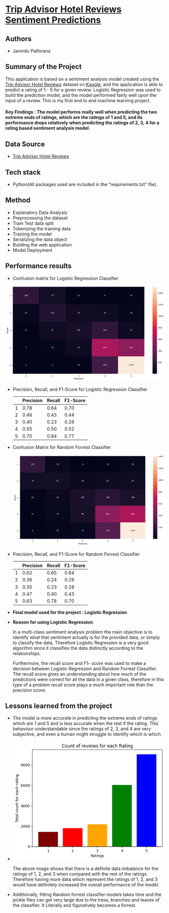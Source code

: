 # <u>Trip Advisor Hotel Reviews Sentiment Predictions</u>



## Authors

- Janindu Pathirana



## Summary of the Project

This application is based on a sentiment analysis model created using the [Trip Advisor Hotel Reviews](https://www.kaggle.com/datasets/andrewmvd/trip-advisor-hotel-reviews)  dataset on [Kaggle](https://www.kaggle.com), and the application is able to predict a rating of 1 - 5 for a given review. Logistic Regression was used to build the prediction model, and the model performed fairly well upon the input of a review. This is my first end to end machine learning project.



#### Key Findings : The model performs really well when predicting the two extreme ends of ratings, which are the ratings of 1 and 5, and its performance drops relatively when predicting the ratings of 2, 3, 4 for a rating based sentiment analysis model.



## Data Source

-  [Trip Advisor Hotel Reviews](https://www.kaggle.com/datasets/andrewmvd/trip-advisor-hotel-reviews)



## Tech stack

- Python(All packages used are included in the "requirements.txt" file).



## Method

- Explanatory Data Analysis
- Preprocessing the dataset
- Train Test data split
- Tokenizing the training data 
- Training the model
- Serializing the data object
- Building the web application
- Model Deployment



## Performance results

- Confusion matrix for Logistic Regression Classifier

![CF_logReg](./Model_images/CF_logreg.png)

- Precision, Recall, and F1-Score for Logistic Regression Classifier

  |      | Precision | Recall | F1-Score |
  | ---- | :-------- | ------ | -------- |
  | 1    | 0.78      | 0.64   | 0.70     |
  | 2    | 0.46      | 0.43   | 0.44     |
  | 3    | 0.40      | 0.23   | 0.29     |
  | 4    | 0.55      | 0.50   | 0.52     |
  | 5    | 0.70      | 0.84   | 0.77     |

  

- Confusion Matrix for Random Forrest Classifier

  ![CF_RF](./Model_images/CF_RF.png)

- Precision, Recall, and F1-Score for Random Forrest Classifier

  |      | Precision | Recall | F1-Score |
  | ---- | :-------- | ------ | -------- |
  | 1    | 0.62      | 0.65   | 0.64     |
  | 2    | 0.36      | 0.24   | 0.29     |
  | 3    | 0.35      | 0.23   | 0.28     |
  | 4    | 0.47      | 0.40   | 0.43     |
  | 5    | 0.63      | 0.78   | 0.70     |



- **Final model used for the project : Logistic Regression**

- **Reason for using Logistic Regression**:

  In a multi-class sentiment analysis problem the main objective is to identify what that sentiment actually is for the provided data, or simply to classify the data. Therefore Logistic Regression is a very good algorithm since it classifies the data distinctly according to the relationships.

  Furthermore, the recall score and F1- score was used to make a decision between Logistic Regression and Random Forrest Classifier. The recall score gives an understanding about how much of the predictions were correct for all the data in a given class, therefore in this type of a problem recall score plays a much important role than the precision score.



## Lessons learned from the project

- The model is more accurate in predicting the extreme ends of ratings which are 1 and 5 and is less accurate when the rest if the rating. This behaviour understandable since the ratings of 2, 3, and 4 are very subjective, and even a human might struggle to identify which is which.

- ![Ratings_count](./Model_images/Count%20of%20reveiws%20for%20each%20Rating.png)

  The above image shows that there is a definite data imbalance for the ratings of 1, 2, and 3 when compared with the rest of the ratings. Therefore having more data which represent the ratings of 1, 2, and 3 would have definitely increased the overall performance of the model.

- Additionally, fitting Random forrest classifier models takes time and the pickle files can get very large due to the tress, branches and leaves of the classifier. It Literally and figuratively becomes a forrest.


